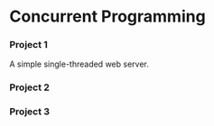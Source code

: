 # Concurrent Programming

### Project 1
A simple single-threaded web server.


### Project 2


### Project 3

